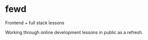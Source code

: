 # fewd
Frontend + full stack lessons

Working through online development lessons in public as a refresh.

